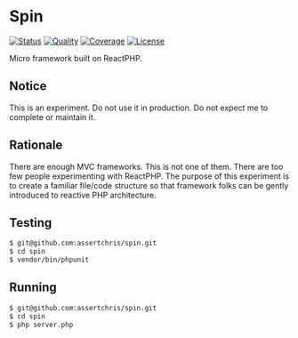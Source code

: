# Spin

[![Status](http://img.shields.io/travis/assertchris/spin.svg?style=flat-square)](https://travis-ci.org/assertchris/spin)
[![Quality](http://img.shields.io/scrutinizer/g/assertchris/spin.svg?style=flat-square)](https://scrutinizer-ci.com/g/assertchris/spin)
[![Coverage](http://img.shields.io/scrutinizer/coverage/g/assertchris/spin.svg?style=flat-square)](https://scrutinizer-ci.com/g/assertchris/spin/code-structure)
[![License](https://img.shields.io/badge/license-MIT-blue.svg?style=flat-square)](license.md)

Micro framework built on ReactPHP.

## Notice

This is an experiment. Do not use it in production. Do not expect me to complete or maintain it.

## Rationale

There are enough MVC frameworks. This is not one of them. There are too few people experimenting with ReactPHP. The purpose of this experiment is to create a familiar file/code structure so that framework folks can be gently introduced to reactive PHP architecture.

## Testing

```sh
$ git@github.com:assertchris/spin.git
$ cd spin
$ vendor/bin/phpunit
```

## Running

```sh
$ git@github.com:assertchris/spin.git
$ cd spin
$ php server.php
```
